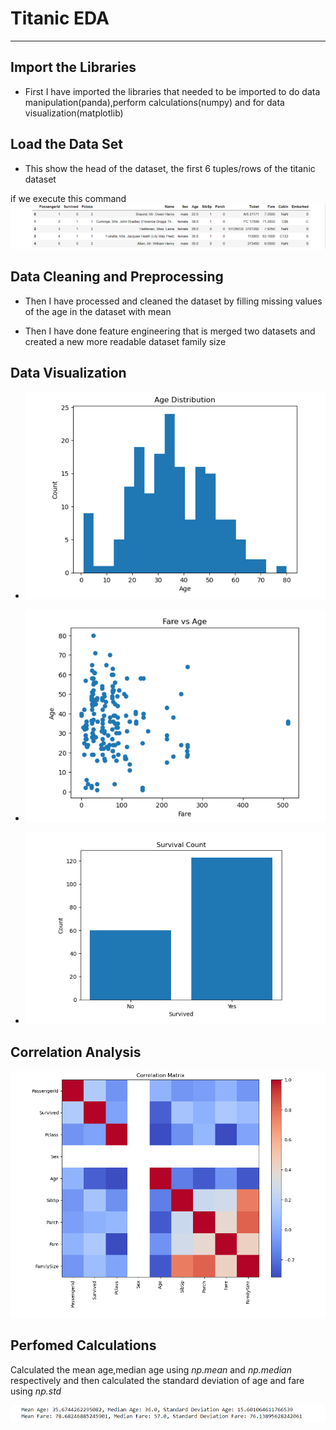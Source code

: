 # Titanic EDA
--------------
## Import the Libraries

- First I have imported the libraries that needed to be imported to do data manipulation(panda),perform calculations(numpy) and for data visualization(matplotlib)


## Load the Data Set
- This show the head of the dataset, the first 6 tuples/rows of the titanic dataset

if we execute this command ![df.head](https://github.com/Raul909/Titanic_EDA/blob/main/screenshots/Screenshot%202023-06-23%20000722.png)


## Data Cleaning and Preprocessing

- Then I have  processed and cleaned the dataset by filling missing values of the age in the dataset with mean

- Then I have done feature engineering that is merged two datasets and created a new more readable dataset family size


## Data Visualization

- ![Age Distribution](https://github.com/Raul909/Titanic_EDA/blob/main/screenshots/Screenshot%202023-06-23%20000756.png)

- ![Fare vs Age](https://github.com/Raul909/Titanic_EDA/blob/main/screenshots/Screenshot%202023-06-23%20000804.png)

- ![Survival Count](https://github.com/Raul909/Titanic_EDA/blob/main/screenshots/Screenshot%202023-06-23%20000813.png)


## Correlation Analysis

![Correlation Matrix](https://github.com/Raul909/Titanic_EDA/blob/main/screenshots/Screenshot%202023-06-23%20001831.png)


## Perfomed Calculations

Calculated the mean age,median age using *np.mean* and *np.median* respectively and then calculated the standard deviation of age and fare using *np.std* 

![](https://github.com/Raul909/Titanic_EDA/blob/main/screenshots/Screenshot%202023-06-23%20000902.png)